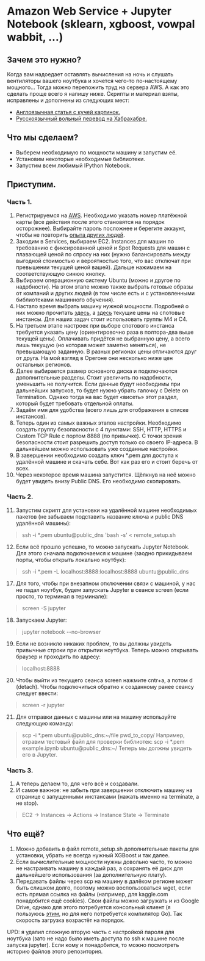 # Amazon Web Service + Jupyter Notebook (sklearn, xgboost, vowpal wabbit, …)

## Зачем это нужно?
Когда вам надоедает оставлять вычисления на ночь и слушать вентиляторы вашего ноутбука и хочется чего-то по-настоящему мощного… 
Тогда можно переложить труд на сервера AWS. А как это сделать проще всего я напишу ниже. 
Скрипты и материал взяты, исправлены и дополнены из следующих мест:
- [Англоязычная статья с кучей картинок.](https://gist.github.com/iamatypeofwalrus/5183133)
- [Русскоязычный вольный перевод на Хабрахабре.](https://habrahabr.ru/post/280562/)

## Что мы сделаем?
- Выберем необходимую по мощности машину и запустим её. 
- Установим некоторые необходимые библиотеки.
- Запустим всем любимый IPython Notebook.

## Приступим.
### Часть 1. 
1. Регистрируемся на [AWS](https://aws.amazon.com/ru/). Необходимо указать номер платёжной карты (все действия после этого становятся на порядок осторожнее). Выбирайте пароль посложнее и берегите аккаунт, чтобы не повторить [опыта других людей](https://geektimes.ru/post/247794/).
2. Заходим в Services, выбираем EC2. Instances для машин по требованию с фиксированной ценой и Spot Requests для машин с плавающей ценой по спросу на них (нужно балансировать между выгодной стоимостью и вероятностью того, что вас отключат при превышении текущей ценой вашей). Дальше нажимаем на соответствующую синюю кнопку. 
3. Выбираем операционную систему Ubuntu (можно и другое по надобности). На этом этапе можно также выбрать готовые образы от компаний и других людей (в том числе есть и с установленными библиотеками машинного обучения). 
4. Настало время выбрать машину нужной мощности. Подробней о них можно прочитать [здесь](https://aws.amazon.com/ru/ec2/instance-types/), а [здесь](https://aws.amazon.com/ru/ec2/spot/pricing/) текущие цены на спотовые инстансы. Для наших задач стоит использовать группы M4 и C4. 
5. На третьем этапе настроек при выборе спотового инстанса требуется указать цену (ориентировочно раза в полтора-два выше текущей цены). Оплачивать придётся не выбранную цену, а всего лишь текущую (но которая может заметно меняться), не превышающую заданную. В разных регионах цены отличаются друг от друга. На мой взгляд в Орегоне они несколько ниже цен остальных регионов. 
6. Далее выбирается размер основного диска и подключаются дополнительные разделы. Стоит увеличить по надобности, уменьшить не получится. Если данные будут необходимы при дальнейших запусков, то будет нужно убрать галочку с Delete on Termination. Однако тогда на вас будет «висеть» этот раздел, который будет требовать отдельной оплаты. 
7. Задаём имя для удобства (всего лишь для отображения в списке инстансов). 
8. Теперь один из самых важных этапов настройки. Необходимо создать группу безопасности с 4 пунктами: SSH, HTTP, HTTPS и Custom TCP Rule с портом 8888 (по привычке). С точки зрения безопасности стоит разрешить доступ только со своего IP-адреса. В дальнейшем можно использовать уже созданные настройки. 
9. В завершении необходимо создать ключ *.pem для доступа к удалённой машине и скачать себе. Вот как раз его и стоит беречь от всех.
10. Через некоторое время машина запустится. Щёлкнув на неё можно будет увидеть внизу Public DNS. Его необходимо скопировать.

### Часть 2.
11. Запустим скрипт для установки на удалённой машине необходимых пакетов (не забываем подставить название ключа и public DNS удалённой машины):
> ssh -i *.pem ubuntu@public_dns 'bash -s' < remote_setup.sh
12. Если всё прошло успешно, то можно запускать Jupyter Notebook. Для этого сначала подключаемся к машине (заодно прикидываем порты, чтобы открыть локально ноутбук):
  > ssh -i *.pem -L localhost:8888:localhost:8888 ubuntu@public_dns
17. Для того, чтобы при внезапном отключении связи с машиной, у нас не падал ноутбук, будем запускать Jupyter в сеансе screen (если просто, то терминал в терминале):
> screen -S jupyter
18. Запускаем Jupyter:
  > jupyter notebook --no-browser
19. Если не возникло никаких проблем, то вы должны увидеть привычные строки при открытии ноутбука. Теперь можно открывать браузер и проходить по адресу:
  > localhost:8888
20. Чтобы выйти из текущего сеанса screen нажмите cntr+a, а потом d (detach). Чтобы подключиться обратно к созданному ранее сеансу следует ввести:
> screen -r jupyter
21. Для отправки данных с машины или на машину используйте следующую команду:
  > scp -i *.pem ubuntu@public_dns:~/file pwd_to_copy/
Например, отравим тестовый файл для проверки библиотек:
> scp -i *.pem example.ipynb ubuntu@public_dns:~/
Теперь мы должны увидеть его в Jupyter.

### Часть 3.
1. А теперь делаем то, для чего всё и создавали. 
2. И самое важное: не забыть при завершении отключить машину на странице с запущенными инстансами (нажать именно на terminate, а не stop).

  > EC2 -> Instances -> Actions -> Instance State -> Terminate

## Что ещё? 
1. Можно добавить в файл remote_setup.sh дополнительные пакеты для установки, убрать не всегда нужный XGBoost и так далее. 
2. Если вычислительные мощности нужны довольно часто, то можно не настраивать машину в каждый раз, а сохранять её диск для дальнейшего использования (за дополнительную плату).
3. Передавать файлы через scp на машину в далёком регионе может быть слишком долго, поэтому можно воспользоваться wget, если есть прямая ссылка на файлы (например, для kaggle.com понадобится ещё cookies). Свои файлы можно загружать и из Google Drive, однако для этого потребуется консольный клиент (я пользуюсь [этим](https://github.com/prasmussen/gdrive), но для него потребуется компилятор Go). Так скорость загрузка возрастёт на порядок.

UPD: я удалил сложную вторую часть с настройкой пароля для ноутбука (зато не надо было иметь доступа по ssh к машине после запуска jupyter). Если кому и понадобится, то можно посмотреть историю файлов этого репозитория. 

